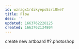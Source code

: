 ```yaml
---
id: wzragx1rdikyepo5zri0ke7
title: Flow
desc: ''
updated: 1663762220125
created: 1663762134804
---
```


create new artboard #?.photoshop
